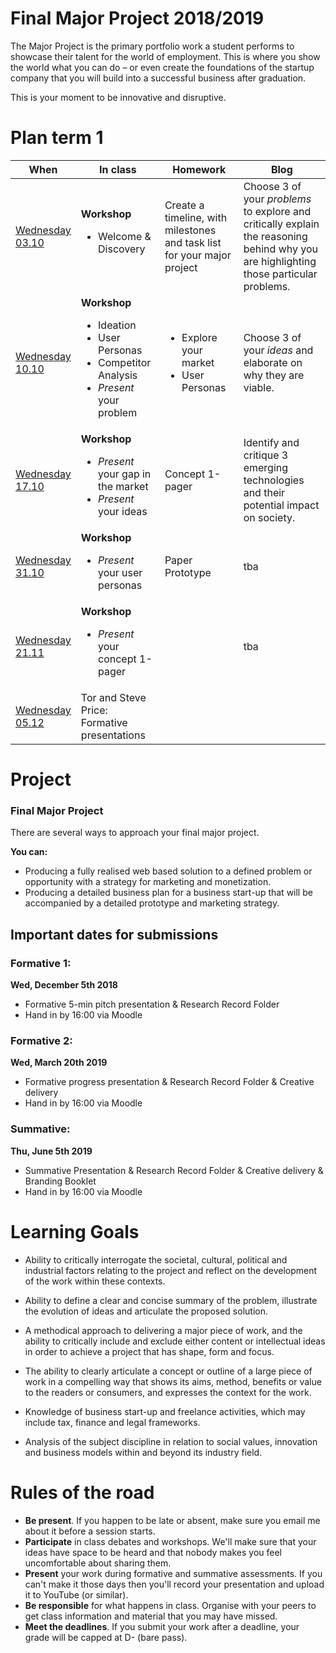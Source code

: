 # Final Major Project 2018/2019

The Major Project is the primary portfolio work a student performs to showcase their talent for the world of employment. This is where you show the world what you can do – or even create the foundations of the startup company that you will build into a successful business after graduation.

This is your moment to be innovative and disruptive.


# Plan term 1

When | In class | Homework | Blog
---- | -------- | -------- | ----
[Wednesday<br>03.10](sessions/01)| **Workshop** <ul><li>Welcome & Discovery | Create a timeline, with milestones and task list for your major project | Choose 3 of your *problems* to explore and critically explain the reasoning behind why you are highlighting those particular problems.  
[Wednesday<br>10.10](sessions/02)| **Workshop** <ul><li>Ideation <li>User Personas <li>Competitor Analysis <li>*Present* your problem | <ul><li>Explore your market <li>User Personas | Choose 3 of your *ideas* and elaborate on why they are viable.
[Wednesday<br>17.10](sessions/03)| **Workshop** <ul><li>*Present* your gap in the market <li>*Present* your ideas | Concept 1-pager | Identify and critique 3 emerging technologies and their potential impact on society.
[Wednesday<br>31.10](sessions/04)| **Workshop** <ul><li>*Present* your user personas |  Paper Prototype | tba
[Wednesday<br>21.11](sessions/05)| **Workshop** <ul><li>*Present* your concept 1-pager | | tba
[Wednesday<br>05.12](sessions/06)| Tor and Steve Price: Formative presentations

# Project

### Final Major Project

There are several ways to approach your final major project.

**You can:**

* Producing a fully realised web based solution to a defined problem or opportunity with a strategy for marketing and monetization.
* Producing a detailed business plan for a business start-up that will be accompanied by a detailed prototype and marketing strategy.

## Important dates for submissions
### Formative 1:
**Wed, December 5th 2018**
* Formative 5-min pitch presentation & Research Record Folder
* Hand in by 16:00 via Moodle

### Formative 2:
**Wed, March 20th 2019**
* Formative progress presentation & Research Record Folder & Creative delivery
* Hand in by 16:00 via Moodle

### Summative:
**Thu, June 5th 2019**
* Summative Presentation & Research Record Folder & Creative delivery & Branding Booklet
* Hand in by 16:00 via Moodle


# Learning Goals

* Ability to critically interrogate the societal, cultural, political and industrial factors relating to the project and reflect on the development of the work within these contexts.

* Ability to define a clear and concise summary of the problem, illustrate the evolution of ideas and articulate the proposed solution.

* A methodical approach to delivering a major piece of work, and the ability to critically include and exclude either content or intellectual ideas in order to achieve a project that has shape, form and focus.

* The ability to clearly articulate a concept or outline of a large piece of work in a compelling way that shows its aims, method, benefits or value to the readers or consumers, and expresses the context for the work.

* Knowledge of business start-up and freelance activities, which may include tax, finance and legal frameworks.

* Analysis of the subject discipline in relation to social values, innovation and business models within and beyond its industry field.


# Rules of the road

* **Be present**. If you happen to be late or absent, make sure you email me about it before a session starts.
* **Participate** in class debates and workshops. We'll make sure that your ideas have space to be heard and that nobody makes you feel uncomfortable about sharing them.
* **Present** your work during formative and summative assessments. If you can't make it those days then you'll record your presentation and upload it to YouTube (or similar).
* **Be responsible** for what happens in class. Organise with your peers to get class information and material that you may have missed.
* **Meet the deadlines**. If you submit your work after a deadline, your grade will be capped at D- (bare pass).
